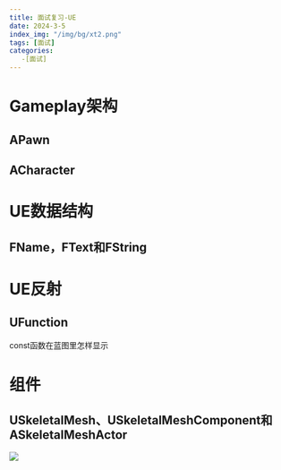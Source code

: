 ```yaml
---
title: 面试复习-UE
date: 2024-3-5
index_img: "/img/bg/xt2.png"
tags: [面试]
categories: 
   -[面试]
---
```


<!-- more -->

# Gameplay架构

## APawn

## ACharacter

# UE数据结构

## FName，FText和FString

# UE反射

## UFunction

const函数在蓝图里怎样显示

# 组件

## USkeletalMesh、USkeletalMeshComponent和ASkeletalMeshActor

![](/article_img/2024-03-07-17-23-16.png)

